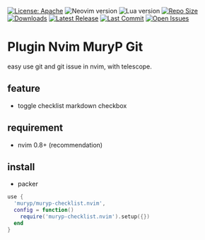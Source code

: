 [![License: Apache](https://img.shields.io/badge/License-Apache-blue.svg)](https://opensource.org/licenses/Apache-2.0)
![Neovim version](https://img.shields.io/badge/Neovim-0.8.x-green.svg)
![Lua version](https://img.shields.io/badge/Lua-5.4-yellow.svg)
[![Repo Size](https://img.shields.io/github/repo-size/muryp/muryp-checklist.nvim)](https://github.com/muryp/muryp-checklist.nvim)
[![Downloads](https://img.shields.io/github/downloads/muryp/muryp-checklist.nvim/total)](https://github.com/muryp/muryp-checklist.nvim/releases)
[![Latest Release](https://img.shields.io/github/release/muryp/muryp-checklist.nvim)](https://github.com/muryp/muryp-checklist.nvim/releases/latest)
[![Last Commit](https://img.shields.io/github/last-commit/muryp/muryp-checklist.nvim)](https://github.com/muryp/muryp-checklist.nvim/commits/master)
[![Open Issues](https://img.shields.io/github/issues/muryp/muryp-checklist.nvim)](https://github.com/muryp/muryp-checklist.nvim/issues)
# Plugin Nvim MuryP Git
easy use git and git issue in nvim, with telescope.
## feature
- toggle checklist markdown checkbox
## requirement
- nvim 0.8+ (recommendation)
## install
- packer
```lua
use {
  'muryp/muryp-checklist.nvim',
  config = function()
    require('muryp-checklist.nvim').setup({})
  end
}
```